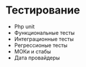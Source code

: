 # Тестирование

- Php unit
- Функциональные тесты
- Интеграционные тесты
- Регрессионые тесты
- МОКи и стабы
- Дата провайдеры